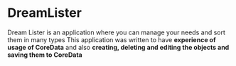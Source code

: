 # DreamLister
<h>Dream Lister</h> is an application where you can manage your needs and sort them in many types
This application was written to have <b>experience of usage of CoreData</b> and also 
<b>creating, deleting and editing the objects and saving them to CoreData</b>

